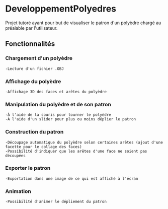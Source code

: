 # DeveloppementPolyedres

Projet tutoré ayant pour but de visualiser le patron d'un polyèdre chargé au préalable par l'utilisateur.

## Fonctionnalités

### Chargement d'un polyèdre
    -Lecture d'un fichier .OBJ
    
### Affichage du polyèdre
    -Affichage 3D des faces et arêtes du polyèdre
    
### Manipulation du polyèdre et de son patron
    -À l'aide de la souris pour tourner le polyèdre
    -À l'aide d'un slider pour plus ou moins déplier le patron
    
### Construction du patron
    -Découpage automatique du polyèdre selon certaines arêtes (ajout d'une facette pour le collage des faces)
    -Possibilité d'indiquer que les arêtes d'une face ne soient pas découpées
    
### Exporter le patron
    -Exportation dans une image de ce qui est affiché à l'écran
 
### Animation
    -Possibilité d'animer le dépliement du patron
